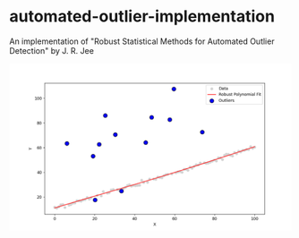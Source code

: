 # automated-outlier-implementation
 An implementation of "Robust Statistical Methods for Automated Outlier Detection" by  J. R. Jee

![example output](image.png)